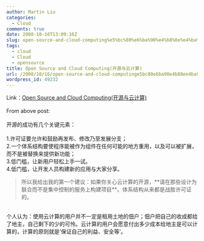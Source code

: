 ```yaml
---
author: Martin Liu
categories:
  - Cloud
comments: true
date: 2008-10-16T13:09:16Z
slug: open-source-and-cloud-computing%e5%bc%80%e6%ba%90%e4%b8%8e%e4%ba%91%e8%ae%a1%e7%ae%97
tags:
  - cloud
  - Cloud
  - opensource
title: Open Source and Cloud Computing(开源与云计算)
url: /2008/10/16/open-source-and-cloud-computinge5bc80e6ba90e4b88ee4ba91e8aea1e7ae97/
wordpress_id: 49232
---
```


Link：[Open Source and Cloud Computing(开源与云计算)](http://radar.oreilly.com.cn/blog/tim/open-source-and-cloud-computing)<br /><br />From above post:<br /><br />开源的成功有几个关键元素：<br /><br />1.许可证要允许和鼓励再发布、修改乃至发展分支；<br />2.一个体系结构要使程序能被作为组件在任何可能的地方重用，以及可以被扩展，而不是被替换来提供新功能；<br />3.低门槛，让新用户轻松上手一试。<br />4.低门槛，让开发人员构建新的应用与大家分享。<br />

<blockquote>所以我给出我的第一个建议：如果你关心云计算的开源，**请在那些设计为联合而不是集中控制的服务上构建项目**。体系结构从来都是战胜许可证的。</blockquote>

<br />个人认为：使用云计算的用户并不一定是租用土地的佃户；佃户把自己的收成都给了地主，自己剩下的少的可怜。云计算的用户会愿意付出多少成本给地主是可以计算的，计算的原则就是‘保证自己的利益、安全等’。<br />

<blockquote></blockquote>
